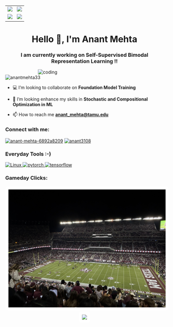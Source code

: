 <table>
  <tr>
    <td><img src="[https://cdn8.openculture.com/2018/12/17222146/segawa-ukiyoe-gif-great-wave.gif](https://cdn8.openculture.com/2018/12/17221710/5c189086edec4913458546.gif)" width="300"/></td>
    <td><img src="https://cdn8.openculture.com/2018/12/17214538/animated-ukiyoe-gif-2.gif" width="300"/></td>
  </tr>
  <tr>
    <td><img src="https://cdn8.openculture.com/2018/12/17221710/5c189086edec4913458546.gif" width="300"/></td>
    <td><img src="https://cdn8.openculture.com/2018/12/17214111/animated-ukiyoe-gif-1.gif" width="300"/></td>
  </tr>
</table>


<h1 align="center">Hello 👋, I'm Anant Mehta</h1>
<h3 align="center">I am currently working on Self-Supervised Bimodal Representation Learning !!</h3>
<img align = "right" alt="coding" width="400" src="https://media.tenor.com/Ug6cbVA1ZsMAAAAC/developer.gif">
<p align="left"> <img src="https://komarev.com/ghpvc/?username=anantmehta33&label=Profile%20views&color=0e75b6&style=flat" alt="anantmehta33" /> </p>

- 💻 I’m looking to collaborate on **Foundation Model Training**

- 🤝 I’m looking enhance my skills in **Stochastic and Compositional Optimization in ML**

- 📫 How to reach me **anant_mehta@tamu.edu**

<h3 align="left">Connect with me:</h3>
<p align="left">
<a href="https://linkedin.com/in/anant-mehta-6892a8209" target="blank"><img align="center" src="https://raw.githubusercontent.com/rahuldkjain/github-profile-readme-generator/master/src/images/icons/Social/linked-in-alt.svg" alt="anant-mehta-6892a8209" height="30" width="40" /></a>
<a href="https://www.leetcode.com/anant3108" target="blank"><img align="center" src="https://raw.githubusercontent.com/rahuldkjain/github-profile-readme-generator/master/src/images/icons/Social/leet-code.svg" alt="anant3108" height="30" width="40" /></a>
</p>

<h3 align="left">Everyday Tools :-)</h3>
<p align="left"> <a href="https://pytorch.org/" target="_blank" rel="noreferrer"> <img src="https://www.vectorlogo.zone/logos/linux/linux-ar21.svg" alt="Linux" width="70" height="40"/> </a> <a href="https://pytorch.org/" target="_blank" rel="noreferrer"> <img src="https://www.vectorlogo.zone/logos/pytorch/pytorch-icon.svg" alt="pytorch" width="40" height="40"/> </a><a href="https://www.tensorflow.org" target="_blank" rel="noreferrer"> <img src="https://www.vectorlogo.zone/logos/tensorflow/tensorflow-icon.svg" alt="tensorflow" width="40" height="40"/> </a> </p>
<h3 align="left">Gameday Clicks:</h3>
<div align="center">
  <img src="Images/img2.jpg" width="500" style="margin-right: 20px; background-color: white; padding: 10px; border-radius: 10px;" />
  <img src="Images/img3.jpg" width="500" style="background-color: white; padding: 10px; border-radius: 10px;" />
</div>



